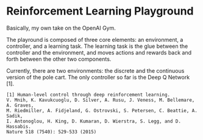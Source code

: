 # Reinforcement Learning Playground
Basically, my own take on the OpenAI Gym.

The playround is composed of three core elements: an environment, a controller, and a learning task. The learning task is the glue between the controller and the environment, and moves actions and rewards back and forth between the other two components.

Currently, there are two environments: the discrete and the continuous version of the pole cart. The only controller so far is the Deep Q Network [1].


```
[1] Human-level control through deep reinforcement learning.
V. Mnih, K. Kavukcuoglu, D. Silver, A. Rusu, J. Veness, M. Bellemare, A. Graves,
M. Riedmiller, A. Fidjeland, G. Ostrovski, S. Petersen, C. Beattie, A. Sadik,
I. Antonoglou, H. King, D. Kumaran, D. Wierstra, S. Legg, and D. Hassabis. 
Nature 518 (7540): 529-533 (2015)
```
